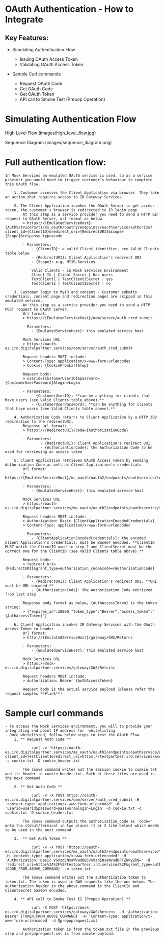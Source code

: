 OAuth Authentication - How to Integrate
=======================================

Key Features:
-------------

- Simulating Authentication Flow
    - Issuing OAuth Access Token
    - Validating OAuth Access Token

- Sample Curl commands
	- Request OAuth Code
	- Get OAuth Code
	- Get OAuth Token 
	- API call to Smoke Test (Prepop Operation) 

# Simulating Authentication Flow
	
High Level Flow
(images/high_level_flow.jpg)
	
Sequence Diagram
(images/sequence_diagram.png)

# Full authentication flow: 
	
	In Mock Services an emulated OAuth service is used, so as a service provider you would need to trigger customer's behaviour to complete this OAuth flow.
	
        1. Customer accesses the Client Application via browser. They take an action that requires access to IR Gateway Services.
		
        2. The Client Application invokes the OAuth Server to get access token, the customer's browser is redirected to IR login page.
            At this step as a service provider you need to send a HTTP GET request to OAuth Server, url format as below:
            > https://{EmulatedServiceHost}:{AuthServicePort}/ms_oauth/oauth2/endpoints/oauthservice/authorize?client_id={ClientID}&redirect_uri={RedirectURI}&scope={Scope}&response_type=code
       
            - Parameters:
                - {ClientID}: a valid Client identifier, see Valid Clients table below
                - {RedirectURI}: Client Application's redirect URI
                - {Scope}: e.g. MYIR.Services
				
				Valid Clients - in Mock Services Environment
				Client Id | Client Secret | Has users
				TestClient1 | TestClient1Secret | yes
				TestClient2 | TestClient2Secret | no				
				
        3. Customer login to MyIR and consent - Customer submits credentials, consent page and redirection pages are skipped in this emulated service.
            At this step as a service provider you need to send a HTTP POST request to OAuth Server.
            Url format:
			> https://{EmulatedServiceHost}/oam/server/auth_cred_submit
			
			- Parameters:
                - {EmulatedServiceHost}: this emulated service host

			Mock Services URL
            > https://oauth-es.ird.digitalpartner.services/oam/server/auth_cred_submit
            
            Request headers MUST include:
            > Content-Type: application/x-www-form-urlencoded
            > Cookie: {CookieFromLastStep}
            
            Request body: 
            > userid={CustomerUserID}&password={CustomerUserPassword}&login=Login

            - Parameters:
                - {CustomerUserID}: **can be anything for clients that have users (see Valid Clients table above).**
                - {CustomerUserPassword}: **can be anything for clients that have users (see Valid Clients table above).**
				
        4. Authorization Code returns to Client Application by a HTTP 302 redirection to the redirectURI.
            Response url format:
            > https://{RedirectURI}?code={AuthorizationCode}

            - Parameters:
                    - {RedirectURI}: Client Application's redirect URI
                    - {AuthorizationCode}: the Authorization Code to be used for retrieving an access token
					
        5. Client Application retrieves OAuth Access Token by sending Authorization Code as well as Client Application's credentials
            Url format:
            > https://{EmulatedServiceHost}/ms_oauth/oauth2/endpoints/oauthservice/tokens
			
			- Parameters:
                - {EmulatedServiceHost}: this emulated service host
			
			Mock Services URL
			> https://oauth-es.ird.digitalpartner.services/ms_oauth/oauth2/endpoints/oauthservice/tokens

            Request headers MUST include:
            > Authorization: Basic {ClientApplicationEncodedCredentials}
            > Content-Type: application/x-www-form-urlencoded 

            - Parameters:
                - {ClientApplicationEncodedCredentials}: the encoded Client Application's credentials, must be Base64 encoded. **ClientID MUST match the ClientID used in step 2 and ClientSecret must be the correct one for the ClientID (see Valid Clients table above).**

            Request body:
            > redirect_uri={RedirectURI}&grant_type=authorization_code&code={AuthorizationCode}

            - Parameters:
                - {RedirectURI}: Client Application's redirect URI. **URI must be URL-encoded.**
                - {AuthorizationCode}: the Authorization Code retrieved from last step
                
            Response body format as below, {AuthAccessToken} is the token string:
            > {"expires_in":28800,"token_type":"Bearer","access_token":"{AuthAccessToken}"}
            
        6. Client Application invokes IR Gateway Services with the OAuth Access Token in header
            Url format:
            > http://{EmulatedServiceHost}/gateway/GWS/Returns
			
			- Parameters:
                - {EmulatedServiceHost}: this emulated service host
			
			Mock Services URL
			> https://mock-es.ird.digitalpartner.services/gateway/GWS/Returns
            
            Request headers MUST include:
            > Authorization: Bearer {AuthAccessToken}
            
            Request body is the actual service payload (please refer the request samples **#link**)
			
			
# Sample curl commands 

	- To access the Mock Services environment, you will to provide your integrating end point IP address for  whitelisting
	- Once whitelisted, follow below steps to test the OAuth Flow
		1. ** Request Auth Code **
		
				curl -v 'https://oauth-es.ird.digitalpartner.services/ms_oauth/oauth2/endpoints/oauthservice/authorize?client_id=TestClient1&redirect_uri=https://testpartner.ird.services/&scope=MYIR.Services&response_type=code' -c cookie.txt -D cookie_header.txt
				
			The above command writes out the session cookie to cookie.txt and its header to cookie_header.txt. Both of these files are used in the next command
			
        2. ** Get Auth Code **
		
				curl -v -X POST https://oauth-es.ird.digitalpartner.services/oam/server/auth_cred_submit -H 'content-type: application/x-www-form-urlencoded' -d 'userid=userid&password=password&login=Login' -b cookie.txt -c cookie.txt -D cookie_header.txt
			
			The above command outputs the authorization_code as 'code=' onto the stdout/terminal in two places (1 or 2 like below) which needs to be used in the next command
			
		3.  ** Get Auth Token **
		
				curl -v -X POST 'https://oauth-es.ird.digitalpartner.services/ms_oauth/oauth2/endpoints/oauthservice/tokens' -H 'content-type: application/x-www-form-urlencoded' -H 'Authorization: Basic VGVzdENsaWVudDE6VGVzdENsaWVudDFTZWNyZXQ=' -d 'redirect_uri=https%3A%2F%2Ftestpartner.ird.services%2F&grant_type=authorization_code&code={CODE_FROM_ABOVE_COMMAND}' -o token.txt
				
			The above command writes out the authentication token to token.txt. The token is used in GWS requests like the one below. The authorization header in the above command is the ClientId and ClientSecret base64 encoded.
			
		4. ** API call to Smoke Test EI (Prepop Operation) **
		
				curl -X POST 'https://mock-es.ird.digitalpartner.services/gateway/GWS/Returns' -H 'Authorization: Bearer {TOKEN_FROM_ABOVE_COMMAND}' -H 'Content-Type: application/x-www-form-urlencoded' -d @prepoprequest.xml
				
			Authorization token is from the token.txt file in the previous step and prepoprequest.xml is from sample payload.
